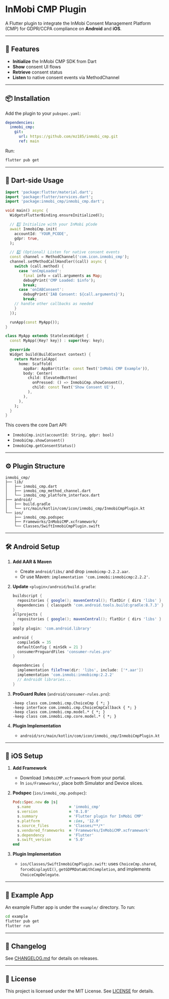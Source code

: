 # InMobi CMP Plugin

A Flutter plugin to integrate the InMobi Consent Management Platform (CMP) for GDPR/CCPA compliance
on **Android** and **iOS**.

---

## 🚀 Features

- **Initialize** the InMobi CMP SDK from Dart
- **Show** consent UI flows
- **Retrieve** consent status
- **Listen** to native consent events via MethodChannel

---

## 📦 Installation

Add the plugin to your `pubspec.yaml`:

```yaml
dependencies:
  inmobi_cmp:
    git:
      url: https://github.com/mz185/inmobi_cmp.git
      ref: main
```

Run:

```bash
flutter pub get
```

---

## 🔧 Dart-side Usage

```dart
import 'package:flutter/material.dart';
import 'package:flutter/services.dart';
import 'package:inmobi_cmp/inmobi_cmp.dart';

void main() async {
  WidgetsFlutterBinding.ensureInitialized();

  // 1️⃣ Initialize with your InMobi pCode
  await InmobiCmp.init(
    accountId: 'YOUR_PCODE',
    gdpr: true,
  );

  // 2️⃣ (Optional) Listen for native consent events
  const channel = MethodChannel('com.icon.inmobi_cmp');
  channel.setMethodCallHandler((call) async {
    switch (call.method) {
      case 'onCmpLoaded':
        final info = call.arguments as Map;
        debugPrint('CMP Loaded: $info');
        break;
      case 'onIABConsent':
        debugPrint('IAB Consent: ${call.arguments}');
        break;
    // handle other callbacks as needed
    }
  });

  runApp(const MyApp());
}

class MyApp extends StatelessWidget {
  const MyApp({Key? key}) : super(key: key);

  @override
  Widget build(BuildContext context) {
    return MaterialApp(
      home: Scaffold(
        appBar: AppBar(title: const Text('InMobi CMP Example')),
        body: Center(
          child: ElevatedButton(
            onPressed: () => InmobiCmp.showConsent(),
            child: const Text('Show Consent UI'),
          ),
        ),
      ),
    );
  }
}
```

This covers the core Dart API:

- `InmobiCmp.init(accountId: String, gdpr: bool)`
- `InmobiCmp.showConsent()`
- `InmobiCmp.getConsentStatus()`

---

## ⚙️ Plugin Structure

```
inmobi_cmp/
├── lib/
│   ├── inmobi_cmp.dart
│   ├── inmobi_cmp_method_channel.dart
│   └── inmobi_cmp_platform_interface.dart
├── android/
│   ├── build.gradle
│   └── src/main/kotlin/com/icon/inmobi_cmp/InmobiCmpPlugin.kt
└── ios/
    ├── inmobi_cmp.podspec
    ├── Frameworks/InMobiCMP.xcframework/
    └── Classes/SwiftInmobiCmpPlugin.swift
```

---

## 🛠 Android Setup

1. **Add AAR & Maven**
    - Create `android/libs/` and drop `inmobicmp-2.2.2.aar`.
    - Or use Maven: `implementation 'com.inmobi:inmobicmp:2.2.2'`.

2. **Update** `<plugin>/android/build.gradle`:

   ```gradle
   buildscript {
     repositories { google(); mavenCentral(); flatDir { dirs 'libs' } }
     dependencies { classpath 'com.android.tools.build:gradle:8.7.3' }
   }
   allprojects {
     repositories { google(); mavenCentral(); flatDir { dirs 'libs' } }
   }
   apply plugin: 'com.android.library'

   android {
     compileSdk = 35
     defaultConfig { minSdk = 21 }
     consumerProguardFiles 'consumer-rules.pro'
   }

   dependencies {
     implementation fileTree(dir: 'libs', include: ['*.aar'])
     implementation 'com.inmobi:inmobicmp:2.2.2'
     // AndroidX libraries...
   }
   ```

3. **ProGuard Rules** (`android/consumer-rules.pro`):

   ```proguard
   -keep class com.inmobi.cmp.ChoiceCmp { *; }
   -keep interface com.inmobi.cmp.ChoiceCmpCallback { *; }
   -keep class com.inmobi.cmp.model.* { *; }
   -keep class com.inmobi.cmp.core.model.* { *; }
   ```

4. **Plugin Implementation**
    - `android/src/main/kotlin/com/icon/inmobi_cmp/InmobiCmpPlugin.kt`

---

## 🍎 iOS Setup

1. **Add Framework**
    - Download `InMobiCMP.xcframework` from your portal.
    - In `ios/Frameworks/`, place both Simulator and Device slices.

2. **Podspec** (`ios/inmobi_cmp.podspec`):

   ```ruby
   Pod::Spec.new do |s|
     s.name                 = 'inmobi_cmp'
     s.version              = '0.1.0'
     s.summary              = 'Flutter plugin for InMobi CMP'
     s.platform             = :ios, '12.0'
     s.source_files         = 'Classes/**/*'
     s.vendored_frameworks  = 'Frameworks/InMobiCMP.xcframework'
     s.dependency           = 'Flutter'
     s.swift_version        = '5.0'
   end
   ```

3. **Plugin Implementation**
    - `ios/Classes/SwiftInmobiCmpPlugin.swift`: uses `ChoiceCmp.shared`, `forceDisplayUI()`,
      `getGDPRDataWithCompletion`, and implements `ChoiceCmpDelegate`.

---

## 🎯 Example App

An example Flutter app is under the `example/` directory. To run:

```bash
cd example
flutter pub get
flutter run
```

---

## 📝 Changelog

See [CHANGELOG.md](CHANGELOG.md) for details on releases.

---

## 📖 License

This project is licensed under the MIT License. See [LICENSE](LICENSE) for details.
